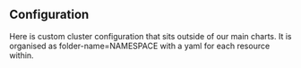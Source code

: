 ## Configuration

Here is custom cluster configuration that sits outside of our main charts.
It is organised as folder-name=NAMESPACE with a yaml for each resource within.
